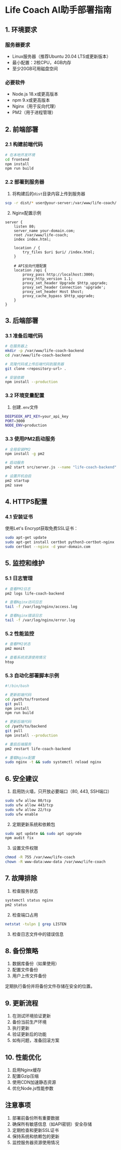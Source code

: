 # Life Coach AI助手部署指南

## 1. 环境要求

### 服务器要求
- Linux服务器（推荐Ubuntu 20.04 LTS或更新版本）
- 最小配置：2核CPU，4GB内存
- 至少20GB可用磁盘空间

### 必要软件
- Node.js 18.x或更高版本
- npm 9.x或更高版本
- Nginx（用于反向代理）
- PM2（用于进程管理）

## 2. 前端部署

### 2.1 构建前端代码
```bash
# 在本地开发环境
cd frontend
npm install
npm run build
```

### 2.2 部署到服务器
1. 将构建后的`dist`目录内容上传到服务器
```bash
scp -r dist/* user@your-server:/var/www/life-coach/
```

2. Nginx配置示例
```nginx
server {
    listen 80;
    server_name your-domain.com;
    root /var/www/life-coach;
    index index.html;

    location / {
        try_files $uri $uri/ /index.html;
    }

    # API反向代理配置
    location /api {
        proxy_pass http://localhost:3000;
        proxy_http_version 1.1;
        proxy_set_header Upgrade $http_upgrade;
        proxy_set_header Connection 'upgrade';
        proxy_set_header Host $host;
        proxy_cache_bypass $http_upgrade;
    }
}
```

## 3. 后端部署

### 3.1 准备后端代码
```bash
# 在服务器上
mkdir -p /var/www/life-coach-backend
cd /var/www/life-coach-backend

# 克隆代码或上传后端代码到服务器
git clone <repository-url> .

# 安装依赖
npm install --production
```

### 3.2 环境变量配置
1. 创建`.env`文件
```bash
DEEPSEEK_API_KEY=your_api_key
PORT=3000
NODE_ENV=production
```

### 3.3 使用PM2启动服务
```bash
# 全局安装PM2
npm install -g pm2

# 启动服务
pm2 start src/server.js --name "life-coach-backend"

# 设置开机自启
pm2 startup
pm2 save
```

## 4. HTTPS配置

### 4.1 安装证书
使用Let's Encrypt获取免费SSL证书：
```bash
sudo apt-get update
sudo apt-get install certbot python3-certbot-nginx
sudo certbot --nginx -d your-domain.com
```

## 5. 监控和维护

### 5.1 日志管理
```bash
# 查看PM2日志
pm2 logs life-coach-backend

# 查看Nginx访问日志
tail -f /var/log/nginx/access.log

# 查看Nginx错误日志
tail -f /var/log/nginx/error.log
```

### 5.2 性能监控
```bash
# 查看PM2状态
pm2 monit

# 查看系统资源使用情况
htop
```

### 5.3 自动化部署脚本示例
```bash
#!/bin/bash

# 更新前端代码
cd /path/to/frontend
git pull
npm install
npm run build

# 更新后端代码
cd /path/to/backend
git pull
npm install --production

# 重启后端服务
pm2 restart life-coach-backend

# 重载Nginx配置
sudo nginx -t && sudo systemctl reload nginx
```

## 6. 安全建议

1. 启用防火墙，只开放必要端口（80, 443, SSH端口）
```bash
sudo ufw allow 80/tcp
sudo ufw allow 443/tcp
sudo ufw allow 22/tcp
sudo ufw enable
```

2. 定期更新系统和依赖包
```bash
sudo apt update && sudo apt upgrade
npm audit fix
```

3. 设置文件权限
```bash
chmod -R 755 /var/www/life-coach
chown -R www-data:www-data /var/www/life-coach
```

## 7. 故障排除

1. 检查服务状态
```bash
systemctl status nginx
pm2 status
```

2. 检查端口占用
```bash
netstat -tulpn | grep LISTEN
```

3. 检查日志文件中的错误信息

## 8. 备份策略

1. 数据库备份（如果使用）
2. 配置文件备份
3. 用户上传文件备份

定期执行备份并将备份文件存储在安全的位置。

## 9. 更新流程

1. 在测试环境验证更新
2. 备份当前生产环境
3. 执行更新
4. 验证更新后的功能
5. 如有问题，准备回滚方案

## 10. 性能优化

1. 启用Nginx缓存
2. 配置Gzip压缩
3. 使用CDN加速静态资源
4. 优化Node.js性能参数

## 注意事项

1. 部署前备份所有重要数据
2. 确保所有敏感信息（如API密钥）安全存储
3. 定期检查和更新SSL证书
4. 保持系统和依赖包的更新
5. 监控服务器资源使用情况